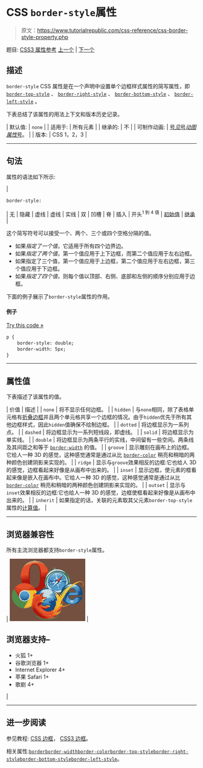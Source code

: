 # CSS `border-style`属性

> 原文：<https://www.tutorialrepublic.com/css-reference/css-border-style-property.php>

题目: [CSS3 属性参考](css3-properties.php) [上一个](css-border-spacing-property.php) | [下一个](css-border-top-property.php)

## 描述

`border-style` CSS 属性是在一个声明中设置单个边框样式属性的简写属性，即 [`border-top-style`](css-border-top-style-property.php) 、 [`border-right-style`](css-border-right-style-property.php) 、 [`border-bottom-style`](css-border-bottom-style-property.php) 、 [`border-left-style`](css-border-left-style-property.php) 。

下表总结了该属性的用法上下文和版本历史记录。

| 默认值: | `none` |
| 适用于: | 所有元素 |
| 继承的: | 不 |
| 可制作动画: | [号*见*号*动图属性*号](css-animatable-properties.php)。 |
| 版本: | CSS 1，2，3 |

* * *

## 句法

属性的语法如下所示:

| 

```
border-style: 
```

 | 无 &#124; 隐藏 &#124; 虚线 &#124; 虚线 &#124; 实线 &#124; 双 &#124; 凹槽 &#124; 脊 &#124; 插入 &#124; 开头<sup>1 到 4 值</sup> &#124; [初始值](../definitions.php#initial) &#124; [继承](../definitions.php#inherit) |

这个简写符号可以接受一个、两个、三个或四个空格分隔的值。

*   如果*指定了一个值*，它适用于所有四个边界边。
*   如果*指定了两个值*，第一个值应用于上下边框，而第二个值应用于左右边框。
*   如果指定了三个值，第一个值应用于上边框，第二个值应用于左右边框，第三个值应用于下边框。
*   如果*指定了四个值*，则每个值以顶部、右侧、底部和左侧的顺序分别应用于边框。

下面的例子展示了`border-style`属性的作用。

#### 例子

[Try this code »](../codelab.php?topic=css&file=border-style-property "Try this code using online Editor")

```
p {
    border-style: double;
    border-width: 5px;
}
```

* * *

## 属性值

下表描述了该属性的值。

| 价值 | 描述 |
| `none` | 将不显示任何边框。 |
| `hidden` | 与`none`相同，除了表格单元格有[折叠边框](css-border-collapse-property.php)并且两个单元格共享一个边框的情况。由于`hidden`优先于所有其他边框样式，因此`hidden`值确保不绘制边框。 |
| `dotted` | 将边框显示为一系列点。 |
| `dashed` | 将边框显示为一系列短线段，即虚线。 |
| `solid` | 将边框显示为单实线。 |
| `double` | 将边框显示为两条平行的实线，中间留有一些空间。两条线及其间距之和等于 [`border-width`](css-border-width-property.php) 的值。 |
| `groove` | 显示雕刻在画布上的边框。它给人一种 3D 的感觉，这种感觉通常是通过从比 [`border-color`](css-border-color-property.php) 稍亮和稍暗的两种颜色创建阴影来实现的。 |
| `ridge` | 显示与`groove`效果相反的边框:它也给人 3D 的感觉，边框看起来好像是从画布中出来的。 |
| `inset` | 显示边框，使元素的框看起来像是嵌入在画布中。它给人一种 3D 的感觉，这种感觉通常是通过从比 [`border-color`](css-border-color-property.php) 稍亮和稍暗的两种颜色创建阴影来实现的。 |
| `outset` | 显示与`inset`效果相反的边框:它也给人一种 3D 的感觉，边框使框看起来好像是从画布中出来的。 |
| `inherit` | 如果指定的话，关联的元素取其父元素`border-top-style`属性的[计算值](../definitions.php#computed-value)。 |

* * *

## 浏览器兼容性

所有主流浏览器都支持`border-style`属性。

| ![Browsers Icon](img/e9331123c77668c1832e541c2fca1002.png) | 

## 浏览器支持–

*   火狐 1+
*   谷歌浏览器 1+
*   Internet Explorer 4+
*   苹果 Safari 1+
*   歌剧 4+

 |

* * *

## 进一步阅读

参见教程: [CSS 边框](../css-tutorial/css-border.php)， [CSS3 边框](../css-tutorial/css3-border.php)。

相关属性:[`border`](css-border-bottom-property.php)[`border-width`](css-border-width-property.php)[`border-color`](css-border-color-property.php)[`border-top-style`](css-border-top-style-property.php)[`border-right-style`](css-border-right-style-property.php)[`border-bottom-style`](css-border-bottom-style-property.php)[`border-left-style`](css-border-left-style-property.php)。